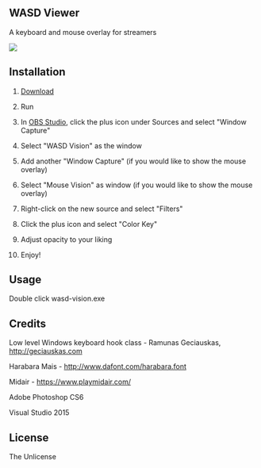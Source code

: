 ## WASD Viewer

A keyboard and mouse overlay for streamers

<img src="https://tstangel.github.io/WASD-Vision/images/desktop.png" />

## Installation

1. <a href="https://tstangel.github.io/WASD-Vision/">Download</a>

2. Run

3. In <a href="https://obsproject.com/">OBS Studio</a>, click the plus icon under Sources and select "Window Capture"

4. Select "WASD Vision" as the window

5. Add another "Window Capture" (if you would like to show the mouse overlay)

6. Select "Mouse Vision" as window (if you would like to show the mouse overlay)

7. Right-click on the new source and select "Filters"

8. Click the plus icon and select "Color Key"

9. Adjust opacity to your liking

10. Enjoy!

## Usage

Double click wasd-vision.exe

## Credits

Low level Windows keyboard hook class - Ramunas Geciauskas, http://geciauskas.com

Harabara Mais - http://www.dafont.com/harabara.font

Midair - https://www.playmidair.com/

Adobe Photoshop CS6

Visual Studio 2015

## License

The Unlicense
